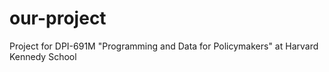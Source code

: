 # our-project
Project for DPI-691M "Programming and Data for Policymakers" at Harvard Kennedy School
